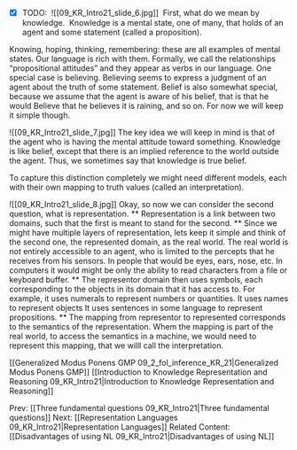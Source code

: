 ﻿- [x] TODO:
﻿	![[09_KR_Intro21_slide_6.jpg]]
﻿	First, what do we mean by knowledge.
﻿	Knowledge is a mental state, one of many, that holds of an agent and some statement (called a proposition).

Knowing, hoping, thinking, remembering: these are all examples of mental states. Our language is rich with them.
Formally, we call the relationships “propositional attitudes” and they appear as verbs in our language.
One special case is believing. Believing seems to express a judgment of an agent about the truth of some statement.
Belief is also somewhat special, because we assume that the agent is aware of his belief, that is that he would
Believe that he believes it is raining, and so on. For now we will keep it simple though.

![[09_KR_Intro21_slide_7.jpg]]
The key idea we will keep in mind is that of the agent who is having the mental attitude toward something.
Knowledge is like belief, except that there is an implied reference to the world outside the agent.
Thus, we sometimes say that knowledge is true belief.

To capture this distinction completely we might need different models, each with their own mapping to truth values (called an interpretation).

![[09_KR_Intro21_slide_8.jpg]]
Okay, so now we can consider the second question, what is representation.
**
Representation is a link between two domains, such that the first is meant to stand for the second.
**
Since we might have multiple layers of representation, lets keep it simple and think of the second one, the represented domain, as the real world.
The real world is not entirely accessible to an agent, who is limited to the percepts that he receives from his sensors.
In people that would be eyes, ears, nose, etc.
In computers it would might be only the ability to read characters from a file or keyboard buffer.
**
The representor domain then uses symbols, each corresponding to the objects in its domain that it has access to.
For example, it uses numerals to represent numbers or quantities. 
It uses names to represent objects
It uses sentences in some language to represent propositions.
**
The mapping from representor to represented corresponds to the semantics of the representation.
Whem the mapping is part of the real world, to access the semantics in a machine, we would need to represent this mapping, that we willl call the interpretation.


[[Generalized Modus Ponens GMP 09_2_fol_inference_KR_21|Generalized Modus Ponens GMP]]
[[Introduction to Knowledge Representation and Reasoning 09_KR_Intro21|Introduction to Knowledge Representation and Reasoning]]

Prev: [[Three fundamental questions 09_KR_Intro21|Three fundamental questions]]
Next: [[Representation Languages 09_KR_Intro21|Representation Languages]]
Related Content:
[[Disadvantages of using NL 09_KR_Intro21|Disadvantages of using NL]]
